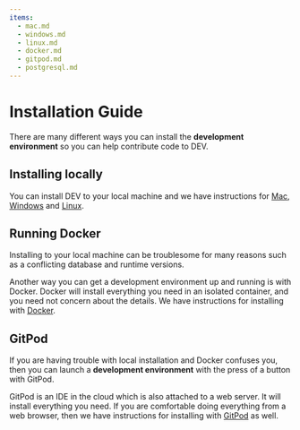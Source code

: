 ```yaml
---
items:
  - mac.md
  - windows.md
  - linux.md
  - docker.md
  - gitpod.md
  - postgresql.md
---
```


# Installation Guide

There are many different ways you can install the **development environment** so you can help contribute code to DEV.

## Installing locally

You can install DEV to your local machine and we have instructions for [Mac](/installation/mac), [Windows](/installation/windows) and [Linux](/installation/linux).

## Running Docker

Installing to your local machine can be troublesome for many reasons such as a conflicting database and runtime versions.

Another way you can get a development environment up and running is with Docker. Docker will install everything you need in an isolated container, and you need not concern about the details. We have instructions for installing with [Docker](/installation/docker).

## GitPod

If you are having trouble with local installation and Docker confuses you, then you can launch a **development environment** with the press of a button with GitPod.

GitPod is an IDE in the cloud which is also attached to a web server. It will install everything you need. If you are comfortable doing everything from a web browser, then we have instructions for installing with [GitPod](/installation/gitpod) as well.
